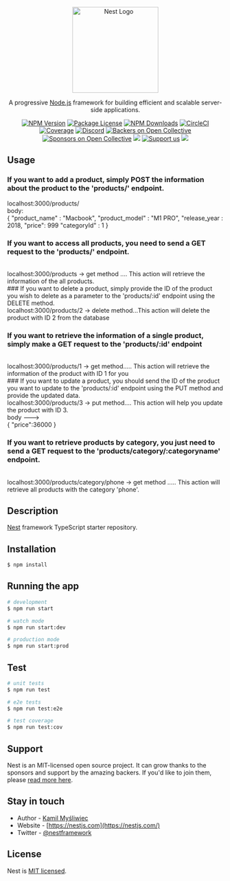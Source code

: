 <p align="center">
  <a href="http://nestjs.com/" target="blank"><img src="https://nestjs.com/img/logo-small.svg" width="200" alt="Nest Logo" /></a>
</p>

[circleci-image]: https://img.shields.io/circleci/build/github/nestjs/nest/master?token=abc123def456
[circleci-url]: https://circleci.com/gh/nestjs/nest

  <p align="center">A progressive <a href="http://nodejs.org" target="_blank">Node.js</a> framework for building efficient and scalable server-side applications.</p>
    <p align="center">
<a href="https://www.npmjs.com/~nestjscore" target="_blank"><img src="https://img.shields.io/npm/v/@nestjs/core.svg" alt="NPM Version" /></a>
<a href="https://www.npmjs.com/~nestjscore" target="_blank"><img src="https://img.shields.io/npm/l/@nestjs/core.svg" alt="Package License" /></a>
<a href="https://www.npmjs.com/~nestjscore" target="_blank"><img src="https://img.shields.io/npm/dm/@nestjs/common.svg" alt="NPM Downloads" /></a>
<a href="https://circleci.com/gh/nestjs/nest" target="_blank"><img src="https://img.shields.io/circleci/build/github/nestjs/nest/master" alt="CircleCI" /></a>
<a href="https://coveralls.io/github/nestjs/nest?branch=master" target="_blank"><img src="https://coveralls.io/repos/github/nestjs/nest/badge.svg?branch=master#9" alt="Coverage" /></a>
<a href="https://discord.gg/G7Qnnhy" target="_blank"><img src="https://img.shields.io/badge/discord-online-brightgreen.svg" alt="Discord"/></a>
<a href="https://opencollective.com/nest#backer" target="_blank"><img src="https://opencollective.com/nest/backers/badge.svg" alt="Backers on Open Collective" /></a>
<a href="https://opencollective.com/nest#sponsor" target="_blank"><img src="https://opencollective.com/nest/sponsors/badge.svg" alt="Sponsors on Open Collective" /></a>
  <a href="https://paypal.me/kamilmysliwiec" target="_blank"><img src="https://img.shields.io/badge/Donate-PayPal-ff3f59.svg"/></a>
    <a href="https://opencollective.com/nest#sponsor"  target="_blank"><img src="https://img.shields.io/badge/Support%20us-Open%20Collective-41B883.svg" alt="Support us"></a>
  <a href="https://twitter.com/nestframework" target="_blank"><img src="https://img.shields.io/twitter/follow/nestframework.svg?style=social&label=Follow"></a>
</p>
  <!--[![Backers on Open Collective](https://opencollective.com/nest/backers/badge.svg)](https://opencollective.com/nest#backer)
  [![Sponsors on Open Collective](https://opencollective.com/nest/sponsors/badge.svg)](https://opencollective.com/nest#sponsor)-->

## Usage
### If you want to add a product, simply POST the information about the product to the 'products/' endpoint.
  localhost:3000/products/ <br/>
  body:<br/>
  {
        "product_name" : "Macbook",
        "product_model" : "M1 PRO",
        "release_year : 2018,
        "price": 999
        "categoryId" : 1
  }
  <br/>
### If you want to access all products, you need to send a GET request to the 'products/' endpoint.
<br/>
  localhost:3000/products -> get method .... This action will retrieve the information of the all products.
<br/>
### If you want to delete a product, simply provide the ID of the product you wish to delete as a parameter to the 'products/:id' endpoint using the DELETE method.
<br/>
  localhost:3000/products/2  -> delete method...This action will delete the product with ID 2 from the database
<br/>

### If you want to retrieve the information of a single product, simply make a GET request to the 'products/:id' endpoint
  <br/>
  localhost:3000/products/1 -> get method..... This action will retrieve the information of the product with ID 1 for you
  <br/>
### If you want to update a product, you should send the ID of the product you want to update to the 'products/:id' endpoint using the PUT method and provide the updated data.
  <br/>
  localhost:3000/products/3 -> put method.... This action will help you update the product with ID 3.
  <br/>
   body ---> 
   <br/> {
     "price":36000
   }
   <br/>

### If you want to retrieve products by category, you just need to send a GET request to the 'products/category/:categoryname' endpoint.
<br/>
localhost:3000/products/category/phone -> get method ..... This action will retrieve all products with the category 'phone'.
<br/>

## Description

[Nest](https://github.com/nestjs/nest) framework TypeScript starter repository.

## Installation

```bash
$ npm install
```

## Running the app

```bash
# development
$ npm run start

# watch mode
$ npm run start:dev

# production mode
$ npm run start:prod
```

## Test

```bash
# unit tests
$ npm run test

# e2e tests
$ npm run test:e2e

# test coverage
$ npm run test:cov
```

## Support

Nest is an MIT-licensed open source project. It can grow thanks to the sponsors and support by the amazing backers. If you'd like to join them, please [read more here](https://docs.nestjs.com/support).

## Stay in touch

- Author - [Kamil Myśliwiec](https://kamilmysliwiec.com)
- Website - [https://nestjs.com](https://nestjs.com/)
- Twitter - [@nestframework](https://twitter.com/nestframework)

## License

Nest is [MIT licensed](LICENSE).
